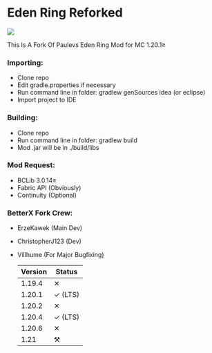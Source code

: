 # Eden Ring Reforked
[![](https://jitpack.io/v/ErzeKawek/EdenRing-Reforked.svg)](https://jitpack.io/#ErzeKawek/EdenRing-Reforked)

This Is A Fork Of Paulevs Eden Ring Mod for MC 1.20.1≥

### Importing:
* Clone repo
* Edit gradle.properties if necessary
* Run command line in folder: gradlew genSources idea (or eclipse)
* Import project to IDE

### Building:
* Clone repo
* Run command line in folder: gradlew build
* Mod .jar will be in ./build/libs

### Mod Request:
* BCLib 3.0.14≥
* Fabric API (Obviously)
* Continuity (Optional)

### BetterX Fork Crew:
* ErzeKawek (Main Dev)
* ChristopherJ123 (Dev)
* Villhume (For Major Bugfixing)

  | Version | Status  |
    |---------|---------|
  | 1.19.4  | ✕       |
  | 1.20.1  | ✓ (LTS) |
  | 1.20.2  | ✕       |
  | 1.20.4  | ✓ (LTS) |
  | 1.20.6  | ✕       |
  | 1.21    | ⚒       |